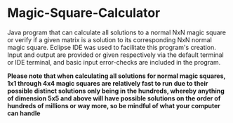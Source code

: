 # Magic-Square-Calculator
Java program that can calculate all solutions to a normal NxN magic square or verify if a given matrix is a solution to its corresponding NxN normal magic square. Eclipse IDE 
was used to facilitate this program's creation. Input and output are provided or given respectively via the default terminal or IDE terminal, and basic input error-checks are included in the program. 

**Please note that when calculating all solutions for normal magic squares, 1x1 through 4x4 magic squares are relatively fast to run due to their possible distinct solutions only being in the hundreds, whereby anything of dimension 5x5 and above will have possible solutions on the order of hundreds of millions or way more, so be mindful of what your computer can handle**
